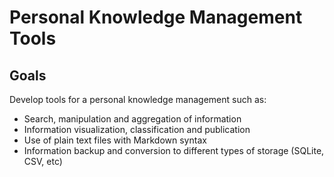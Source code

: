 # Personal Knowledge Management Tools

## Goals

Develop tools for a personal knowledge management such as:

- Search, manipulation and aggregation of information
- Information visualization, classification and publication
- Use of plain text files with Markdown syntax
- Information backup and conversion to different types of storage (SQLite, CSV, etc)
